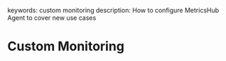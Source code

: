 keywords: custom monitoring
description: How to configure MetricsHub Agent to cover new use cases

# Custom Monitoring